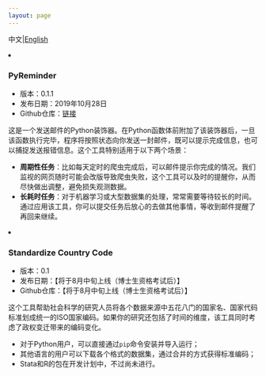 ```yaml
---
layout: page
---
```


中文\|[English](./project.html)

<li class="posts-labelgroup2"></li>

### PyReminder

- 版本：0.1.1
- 发布日期：2019年10月28日
- Github仓库：<a class='icon-ext-link' href='https://github.com/Wenzhi-Ding/py_reminder' target="_blank">链接</a>

这是一个发送邮件的Python装饰器。在Python函数体前附加了该装饰器后，一旦该函数执行完毕，程序将按照状态向你发送一封邮件，既可以提示完成信息，也可以捕捉发送报错信息。这个工具特别适用于以下两个场景：

- **周期性任务**：比如每天定时的爬虫完成后，可以邮件提示你完成的情况。我们监视的网页随时可能会改版导致爬虫失败，这个工具可以及时的提醒你，从而尽快做出调整，避免损失观测数据。
- **长耗时任务**：对于机器学习或大型数据集的处理，常常需要等待较长的时间。通过应用该工具，你可以提交任务后放心的去做其他事情，等收到邮件提醒了再回来继续。

<li class="posts-labelgroup2"></li>

### Standardize Country Code

- 版本：0.1
- 发布日期：【将于8月中旬上线（博士生资格考试后）】
- Github仓库：【将于8月中旬上线（博士生资格考试后）】

这个工具帮助社会科学的研究人员将各个数据来源中五花八门的国家名、国家代码标准划成统一的ISO国家编码。如果你的研究还包括了时间的维度，该工具同时考虑了政权变迁带来的编码变化。

- 对于Python用户，可以直接通过`pip`命令安装并导入运行；
- 其他语言的用户可以下载各个格式的数据集，通过合并的方式获得标准编码；
- Stata和R的包在开发计划中，不过尚未进行。

